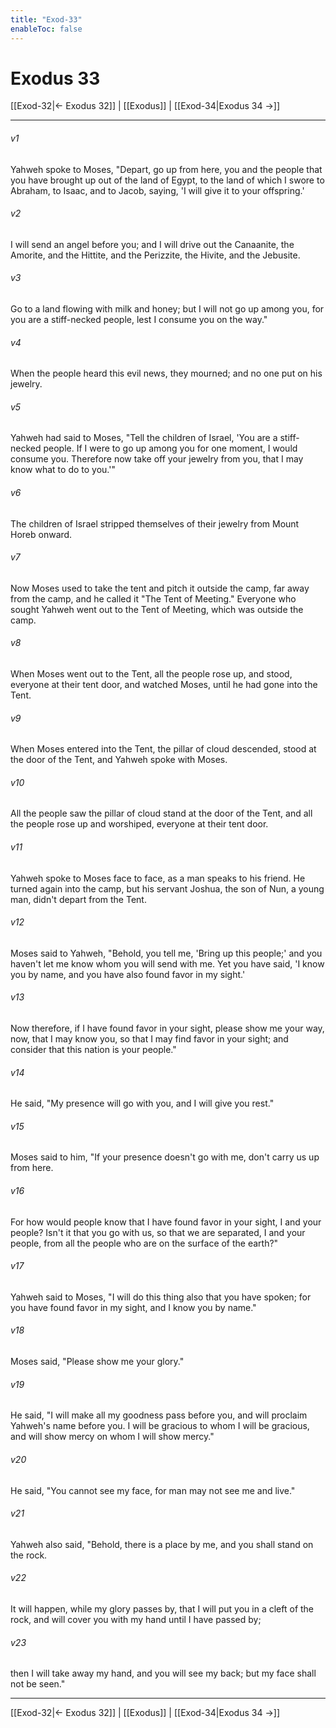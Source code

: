 ```yaml
---
title: "Exod-33"
enableToc: false
---
```

# Exodus 33

[[Exod-32|← Exodus 32]] | [[Exodus]] | [[Exod-34|Exodus 34 →]]
***



###### v1 
Yahweh spoke to Moses, "Depart, go up from here, you and the people that you have brought up out of the land of Egypt, to the land of which I swore to Abraham, to Isaac, and to Jacob, saying, 'I will give it to your offspring.' 

###### v2 
I will send an angel before you; and I will drive out the Canaanite, the Amorite, and the Hittite, and the Perizzite, the Hivite, and the Jebusite. 

###### v3 
Go to a land flowing with milk and honey; but I will not go up among you, for you are a stiff-necked people, lest I consume you on the way." 

###### v4 
When the people heard this evil news, they mourned; and no one put on his jewelry. 

###### v5 
Yahweh had said to Moses, "Tell the children of Israel, 'You are a stiff-necked people. If I were to go up among you for one moment, I would consume you. Therefore now take off your jewelry from you, that I may know what to do to you.'" 

###### v6 
The children of Israel stripped themselves of their jewelry from Mount Horeb onward. 

###### v7 
Now Moses used to take the tent and pitch it outside the camp, far away from the camp, and he called it "The Tent of Meeting." Everyone who sought Yahweh went out to the Tent of Meeting, which was outside the camp. 

###### v8 
When Moses went out to the Tent, all the people rose up, and stood, everyone at their tent door, and watched Moses, until he had gone into the Tent. 

###### v9 
When Moses entered into the Tent, the pillar of cloud descended, stood at the door of the Tent, and Yahweh spoke with Moses. 

###### v10 
All the people saw the pillar of cloud stand at the door of the Tent, and all the people rose up and worshiped, everyone at their tent door. 

###### v11 
Yahweh spoke to Moses face to face, as a man speaks to his friend. He turned again into the camp, but his servant Joshua, the son of Nun, a young man, didn't depart from the Tent. 

###### v12 
Moses said to Yahweh, "Behold, you tell me, 'Bring up this people;' and you haven't let me know whom you will send with me. Yet you have said, 'I know you by name, and you have also found favor in my sight.' 

###### v13 
Now therefore, if I have found favor in your sight, please show me your way, now, that I may know you, so that I may find favor in your sight; and consider that this nation is your people." 

###### v14 
He said, "My presence will go with you, and I will give you rest." 

###### v15 
Moses said to him, "If your presence doesn't go with me, don't carry us up from here. 

###### v16 
For how would people know that I have found favor in your sight, I and your people? Isn't it that you go with us, so that we are separated, I and your people, from all the people who are on the surface of the earth?" 

###### v17 
Yahweh said to Moses, "I will do this thing also that you have spoken; for you have found favor in my sight, and I know you by name." 

###### v18 
Moses said, "Please show me your glory." 

###### v19 
He said, "I will make all my goodness pass before you, and will proclaim Yahweh's name before you. I will be gracious to whom I will be gracious, and will show mercy on whom I will show mercy." 

###### v20 
He said, "You cannot see my face, for man may not see me and live." 

###### v21 
Yahweh also said, "Behold, there is a place by me, and you shall stand on the rock. 

###### v22 
It will happen, while my glory passes by, that I will put you in a cleft of the rock, and will cover you with my hand until I have passed by; 

###### v23 
then I will take away my hand, and you will see my back; but my face shall not be seen."

***
[[Exod-32|← Exodus 32]] | [[Exodus]] | [[Exod-34|Exodus 34 →]]
